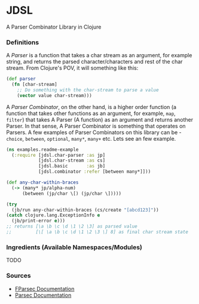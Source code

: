 # JDSL
A Parser Combinator Library in Clojure  

### Definitions  
A _Parser_ is a function that takes a char stream as an argument, for example string, and returns the parsed character/characters and rest of the char stream. From Clojure's POV, it will something like this:  
```clojure
(def parser
  (fn [char-stream]
    ;; Do something with the char-stream to parse a value
    (vector value char-stream)))
```
A _Parser Combinator_, on the other hand, is a higher order function (a function that takes other functions as an argument, for example, `map`, `filter`) that takes A Parser (A function) as an argument and returns another Parser. In that sense, A Parser Combinator is something that operates on Parsers. A few examples of Parser Combinators on this library can be - `choice`, `between`, `optional`, `many*`, `many+` etc. Lets see an few example.  
```clojure
(ns examples.readme-example
  (:require [jdsl.char-parser :as jp]
            [jdsl.char-stream :as cs]
            [jdsl.basic       :as jb]
            [jdsl.combinator :refer [between many*]]))

(def any-char-within-braces
  (-> (many* jp/alpha-num)
      (between (jp/char \[) (jp/char \]))))

(try
  (jb/run any-char-within-braces (cs/create "[abcd123]"))
(catch clojure.lang.ExceptionInfo e
  (jb/print-error e)))
;; returns [\a \b \c \d \1 \2 \3] as parsed value
;;         [\[ \a \b \c \d \1 \2 \3 \] 8] as final char stream state
```

### Ingredients (Available Namespaces/Modules)  
TODO

### Sources
- [FParsec Documentation](http://www.quanttec.com/fparsec/reference/primitives.html)  
- [Parsec Documentation](https://hackage.haskell.org/package/parsec-3.1.16.1/docs/)
